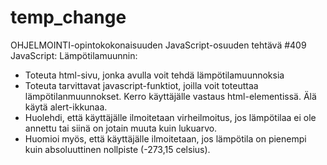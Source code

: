 # temp_change
 
OHJELMOINTI-opintokokonaisuuden JavaScript-osuuden tehtävä
#409 JavaScript: Lämpötilamuunnin:
- Toteuta html-sivu, jonka avulla voit tehdä lämpötilamuunnoksia 
- Toteuta tarvittavat javascript-funktiot, joilla voit toteuttaa lämpötilanmuunnokset. Kerro käyttäjälle vastaus html-elementissä. Älä käytä alert-ikkunaa.
- Huolehdi, että käyttäjälle ilmoitetaan virheilmoitus, jos lämpötilaa ei ole annettu tai siinä on jotain muuta kuin lukuarvo. 
- Huomioi myös, että käyttäjälle ilmoitetaan, jos lämpötila on pienempi kuin absoluuttinen nollpiste (-273,15 celsius).
